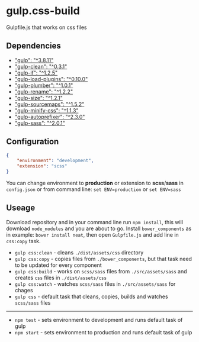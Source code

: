 # gulp.css-build
Gulpfile.js that works on css files

## Dependencies
- ["gulp": "^3.8.11"](https://npmjs.org/package/gulp/)
- ["gulp-clean": "^0.3.1"](https://www.npmjs.com/package/gulp-clean/)
- ["gulp-if": "^1.2.5"](https://www.npmjs.com/package/gulp-if/)
- ["gulp-load-plugins": "^0.10.0"](https://www.npmjs.com/package/gulp-load-plugins/)
- ["gulp-plumber": "^1.0.1"](https://www.npmjs.com/package/gulp-plumber/)
- ["gulp-rename": "^1.2.2"](https://www.npmjs.com/package/gulp-rename/)
- ["gulp-size": "^1.2.1"](https://www.npmjs.com/package/gulp-size/)
- ["gulp-sourcemaps": "^1.5.2"](https://www.npmjs.com/package/gulp-sourcemaps/)
- ["gulp-minify-css": "^1.1.3"](https://www.npmjs.com/package/gulp-minify-css/)
- ["gulp-autoprefixer": "^2.3.0"](https://www.npmjs.com/package/gulp-autoprefixer/)
- ["gulp-sass": "^2.0.1"](https://www.npmjs.com/package/gulp-sass/)

## Configuration
```json
{
	"environment": "development",
	"extension": "scss"
}
```

You can change environment to **production** or extension to **scss**/**sass** in `config.json` or from command line: `set ENV=production` or `set ENV=sass`

## Useage
Download repository and in your command line run `npm install`, this will download `node_modules` and you are about to go.
Install `bower_components` as in example: `bower install neat`, then open `Gulpfile.js` and add line in `css:copy` task.

- `gulp css:clean` - cleans `./dist/assets/css` directory
- `gulp css:copy` - copies files from `./bower_components`, but that task need to be updated for every component
- `gulp css:build` - works on `scss/sass` files from `./src/assets/sass` and creates `css` files in `./dist/assets/css`
- `gulp css:watch` - watches `scss/sass` files in `./src/assets/sass` for chages
- `gulp css` - default task that cleans, copies, builds and watches `scss/sass` files

---

- `npm test` - sets environment to development and runs default task of gulp
- `npm start` - sets environment to production and runs default task of gulp
